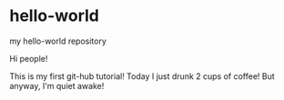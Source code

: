 # hello-world
my hello-world repository

Hi people!

This is my first git-hub tutorial! Today I just drunk 2 cups of coffee! But anyway, I'm quiet awake!
